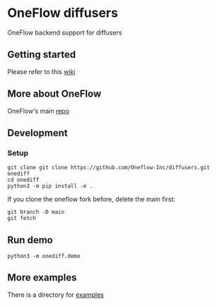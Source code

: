 # OneFlow diffusers

OneFlow backend support for diffusers

## Getting started

Please refer to this [wiki](https://github.com/Oneflow-Inc/diffusers/wiki/How-to-Run-OneFlow-Stable-Diffusion)

## More about OneFlow

OneFlow's main [repo](https://github.com/Oneflow-Inc/oneflow)

## Development

### Setup

```
git clone git clone https://github.com/Oneflow-Inc/diffusers.git onediff
cd onediff
python3 -m pip install -e .
```

If you clone the oneflow fork before, delete the main first:

```
git branch -D main
git fetch
```

## Run demo

```
python3 -m onediff.demo
```

## More examples

There is a directory for [examples](/examples/)
